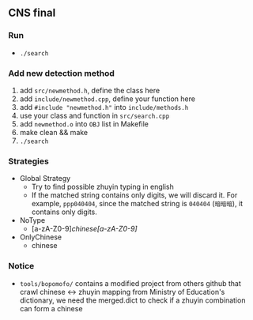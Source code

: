 ## CNS final

### Run
- `./search`

### Add new detection method
1. add `src/newmethod.h`, define the class here
2. add `include/newmethod.cpp`, define your function here
3. add `#include "newmethod.h"` into `include/methods.h`
4. use your class and function in `src/search.cpp`
5. add `newmethod.o` into `OBJ` list in Makefile
6. make clean && make 
7. `./search`

### Strategies
- Global Strategy
    - Try to find possible zhuyin typing in english
    - If the matched string contains only digits, we will discard it. For example, `ppp040404`, since the matched string is `040404` (`暗暗暗`), it contains only digits.
- NoType
    - [a-zA-Z0-9]*chinese[a-zA-Z0-9]*
- OnlyChinese
    - chinese

### Notice
- `tools/bopomofo/` contains a modified project from others github that crawl chinese <-> zhuyin mapping from Ministry of Education's dictionary, we need the merged.dict to check if a zhuyin combination can form a chinese
